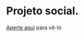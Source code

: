 # Projeto social. 
<a href="https://roberto-henrique-c.github.io/projeto-social/">Aperte aqui</a> para vê-lo
